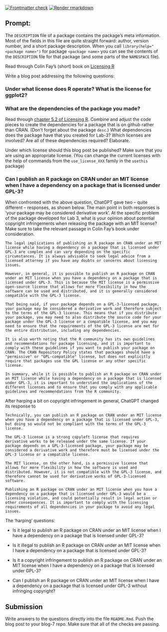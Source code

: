 
<!-- README.md is generated from README.Rmd. Please edit that file -->
<!-- badges: start -->

[![Frontmatter
check](../../actions/workflows/check-yaml.yaml/badge.svg)](../../actions/workflows/check-yaml.yaml)
[![Render
rmarkdown](../../actions/workflows/render-rmarkdown.yaml/badge.svg)](../../actions/workflows/render-rmarkdown.yaml)
<!-- badges: end -->

## Prompt:

The `DESCRIPTION` file of a package contains the package’s meta
information. Most of the fields in this file are quite straight forward:
author, version number, and a short package description. When you call
`library(help="<package name>")` for package `<package name>` you can
see the contents of the `DESCRIPTION` file for that package (and some
parts of the `NAMESPACE` file).

Read through Colin Fay’s (short) book on [Licensing
R](https://thinkr-open.github.io/licensing-r/)

Write a blog post addressing the following questions:

### Under what license does R operate? What is the license for ggplot2?

### What are the dependencies of the package you made?

Read through [chapter 5.2 of Licensing
R](https://thinkr-open.github.io/licensing-r/practical.html#dependencies-exploration).
Combine and adjust the code pieces to create the dependencies for a
package that is on github rather than CRAN. (Don’t forget about the
package `desc`.) What dependencies does the package have that you
created for Lab-3? Which licenses are involved? Are all of these
dependencies required? Elaborate.

Under which license should this blog post be published? Make sure that
you are using an appropriate license. (You can change the current
licenses with the help of commands from the `use_license_XXX` family in
the `usethis` package)

### Can I publish an R package on CRAN under an MIT license when I have a dependency on a package that is licensed under GPL-3?

When confronted with the above question, ChatGPT gave two – quite
different – responses, as shown below. The main point in both responses
is ‘your package may be considered derivative work’. At the specific
problem of the package developed for Lab 3, what is your opinion about
potential copyright infringements when releasing the package with an MIT
license? Make sure to take the relevant passage in Colin Fay’s book
under consideration.

    The legal implications of publishing an R package on CRAN under an MIT license while having a dependency on a package that is licensed under GPL-3 are complex and can vary depending on the specific circumstances. It is always advisable to seek legal advice from a licensed attorney if you have any doubts or concerns about licensing issues.

    However, in general, it is possible to publish an R package on CRAN under an MIT license when you have a dependency on a package that is licensed under GPL-3. This is because the MIT license is a permissive open-source license that allows for more flexibility in how the software can be used and distributed, and it is generally considered compatible with the GPL-3 license.

    That being said, if your package depends on a GPL-3-licensed package, your package may be considered a derivative work and therefore subject to the terms of the GPL-3 license. This means that if you distribute your package, you may need to also distribute the source code for your package under the GPL-3 license or a compatible license, and you may need to ensure that the requirements of the GPL-3 license are met for the entire distribution, including any dependencies.

    It is also worth noting that the R community has its own guidelines and recommendations for package licensing, and it is important to comply with these guidelines if you want to publish your package on CRAN. The CRAN Repository Policy states that packages should have a "permissive" or "GPL-compatible" license, but does not explicitly require that packages use the GPL license or any other specific license.

    In summary, while it is possible to publish an R package on CRAN under an MIT license while having a dependency on a package that is licensed under GPL-3, it is important to understand the implications of the different licenses and to ensure that you comply with any applicable guidelines and recommendations from the R community.

After harping a bit on copyright infringement in general, ChatGPT
changed its response to

    Technically, you can publish an R package on CRAN under an MIT license when you have a dependency on a package that is licensed under GPL-3, but doing so would not be compliant with the terms of the GPL-3 license.

    The GPL-3 license is a strong copyleft license that requires derivative works to be released under the same license. If your package depends on a GPL-3-licensed package, your package may be considered a derivative work and therefore must be licensed under the GPL-3 license or a compatible license.

    The MIT license, on the other hand, is a permissive license that allows for more flexibility in how the software is used and distributed. However, it is not compatible with the GPL-3 license, and therefore cannot be used for derivative works of GPL-3-licensed software.

    Publishing an R package on CRAN under an MIT license when you have a dependency on a package that is licensed under GPL-3 would be a licensing violation, and could potentially result in legal action or other consequences. It is important to comply with the licensing requirements of all dependencies in your package to avoid any legal issues.

The ‘harping’ questions:

- Is it legal to publish an R package on CRAN under an MIT license when
  I have a dependency on a package that is licensed under GPL-3?

- Is it illegal to publish an R package on CRAN under an MIT license
  when I have a dependency on a package that is licensed under GPL-3?

- Is it a copyright infringement to publish an R package on CRAN under
  an MIT license when I have a dependency on a package that is licensed
  under GPL-3?

- Can I publish an R package on CRAN under an MIT license when I have a
  dependency on a package that is licensed under GPL-3 without
  infringing copyright?

## Submission

Write answers to the questions directly into the file `README.Rmd`. Push
the blog post to your blog-7 repo. Make sure that all of the checks are
passing.
